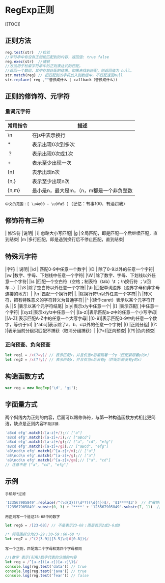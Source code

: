 # RegExp正则

[[TOC]]

## 正则方法
```js
reg.test(str)  //检验 
//字符串中有没有正则能匹配到的内容，返回值: true false
reg.exec(str)  //捕获 
//方法用于检索字符串中的正则表达式的匹配。 
//返回一个数组，其中存放匹配的结果。如果未找到匹配，则返回值为 null。
str.match(reg) // 把匹配到的字符放入到数组中，不匹配返回null
str.replace( reg ,""替换成什么 | callback（替换成什么）)
```

## 正则的修饰符、元字符
### 量词元字符
| 常用指令 | 描述 |
| -- | -- |
| \n | 在js中表示换行 |
| * | 表示出现0次到多次|
| ？ | 表示出现0次或1次|
| + |  表示至少出现一次|
|{n}|  表示出现n次 |
|{n,}| 表示至少出现n次| 
|{n,m}	 |最小是n，最大是m，（n，m都是一个非负整数|

`中文的范围：[ \u4e00 - \u9fa5 ]`（记忆：有事100，有酒罚我）

## 修饰符有三种
| 修饰符 |说明|
| i| 忽略大小写匹配|
|g |全局匹配，即是匹配一个后继续匹配，直到结束|
|m |多行匹配，即是遇到换行后不停止匹配，直到结束|

## 特殊元字符
|字符 | 说明|
|\d | 匹配0-9中任意一个数字|
|\D | 除了0-9以外的任意一个字符|
|\w |数字、字母、下划线中任意一个字符|
|\W |除了数字、字母、下划线以外任意一个字符|
|\s |匹配一个空白符（空格；制表符（tab）\t ；\n换行符 ；\r回车...）|
|\S |除了空白符以外任意一个字符|
|\b |匹配单词边界（边界字母和非字母连接的地方）|
|\n |匹配一个换行符|
|.  |除换行符\n以外任意一个字符|
|\  |转义符，把有特殊意义的字符转义为普通字符|
|^  |(读作caret）表示以某个元字符开头|
|$  |表示以某个元字符结尾|
|x|y|表示x/y中任意一个|
|[] |表示匹配[ ]中任意一个字符|
|[xyz]|表示x/y/z中任意一个|
|[a-z]|表示匹配a-z中的任意一个小写字母|
|[A-Z]|表示匹配A-Z中的任意一个大写字母|
|[0-9]|表示匹配0-9中的任意一个数字，等价于\d|
|[^abc]|表示除了a、b、c以外的任意一个字符|
|() |正则分组|
|(?: )|表示当前分组只匹配不捕获（取消分组捕获）|
|(?=)|正向预查|
|(?!)|负向预查|

### 正向预查、负向预查
```js
let reg1 = /x(?=y)/ // 表示匹配x，并且仅当x后紧跟着一个y（匹配紧跟着y的x）
let reg2 = /x(?!y)/ // 表示匹配x，并且仅当x后没有y（匹配后面没有y的x）
```

## 构造函数方式
```js
var reg = new RegExp('\d', 'gi');
```

## 字面量方式
两个斜线内为正则的内容，后面可以跟修饰符，与第一种构造函数方式相比更简洁，缺点是正则内容`不能拼接`.
```js
'aBcd efg'.match(/[a-z]+/);// ["a"]
'aBcd efg'.match(/[a-z]+/i);// ["aBcd"]
'aBcd efg'.match(/[a-z]+/g);// ["a", "cd", "efg"]
'aBcd efg'.match(/[a-z]+/gi);// ["aBcd", "efg"]
'aB\ncd\n efg'.match(/^[a-z]+/m);// ["a"]
'aB\ncd\n efg'.match(/^[a-z]+/g);// ["a"]
'aB\ncd\n efg'.match(/^[a-z]+/gm);// ["a", "cd"]
// 注意不是 ["a", "cd", "efg"]
```

## 示例
`手机号*过滤`
```js
'123567905849'.replace(/^(\d{3})(\d*?)(\d{4})$/, '$1****$3')  // 扩展性好
'123567905849'.substr(0, 3) + '****' + '123567905849'.substr(7, 11)  // 快
```

`用正则写一个验证23-68中的数字`
```js
let reg6 = /[23-68]/ // 不是表示23-68；而是表示2或3-6或8

/* 将范围拆分为23-29；30-59；60-68 */
let reg7 = /^(2[3-9]|[3-5]\d|6[0-8])$/
```

`写一个正则，匹配第二个字母和第四个字母相同`
```js
//\数字 表示(引用)数字代表的分组的内容
let reg = /^[a-z]([a-z])[a-z]\1$/
console.log(reg.test('data')) // true
console.log(reg.test('java')) // true
console.log(reg.test('fear')) // false
```